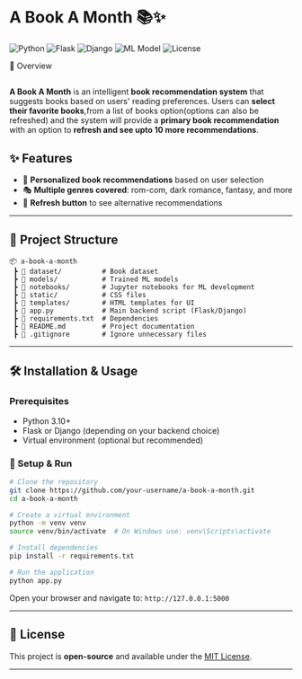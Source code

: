 # A Book A Month 📚✨

![Python](https://img.shields.io/badge/python-3.10%2B-blue)
![Flask](https://img.shields.io/badge/flask-2.0%2B-green)
![Django](https://img.shields.io/badge/django-4.0%2B-green)
![ML Model](https://img.shields.io/badge/ML-RandomForest%20%7C%20LDA-blueviolet)
![License](https://img.shields.io/badge/license-MIT-blue)

🚀 Overview

##

**A Book A Month** is an intelligent **book recommendation system** that suggests books  based on users' reading preferences. Users can **select their favorite books**,from a list of books option(options can also be refreshed) and the system will provide a **primary book recommendation** with an option to **refresh and see upto 10 more recommendations**. 
## ✨ Features

- 📖 **Personalized book recommendations** based on user selection
- 🎭 **Multiple genres covered**: rom-com, dark romance, fantasy, and more
- 🔄 **Refresh button** to see alternative recommendations


---

## 📂 Project Structure

```
📦 a-book-a-month
 ┣ 📂 dataset/          # Book dataset
 ┣ 📂 models/           # Trained ML models
 ┣ 📂 notebooks/        # Jupyter notebooks for ML development
 ┣ 📂 static/           # CSS files
 ┣ 📂 templates/        # HTML templates for UI
 ┣ 📜 app.py            # Main backend script (Flask/Django)
 ┣ 📜 requirements.txt  # Dependencies
 ┣ 📜 README.md         # Project documentation
 ┣ 📜 .gitignore        # Ignore unnecessary files

```

---

## 🛠️ Installation & Usage

### Prerequisites

- Python 3.10+
- Flask or Django (depending on your backend choice)
- Virtual environment (optional but recommended)

### 🔧 Setup & Run

```bash
# Clone the repository
git clone https://github.com/your-username/a-book-a-month.git
cd a-book-a-month

# Create a virtual environment
python -m venv venv
source venv/bin/activate  # On Windows use: venv\Scripts\activate

# Install dependencies
pip install -r requirements.txt

# Run the application
python app.py
```

Open your browser and navigate to: `http://127.0.0.1:5000`

---

## 📜 License

This project is **open-source** and available under the [MIT License](LICENSE).

---

